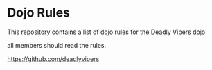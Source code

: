 Dojo Rules
==========

This repository contains a list of dojo rules for the Deadly Vipers dojo

all members should read the rules.

https://github.com/deadlyvipers
